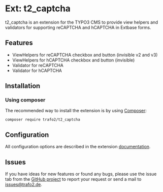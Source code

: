 # Ext: t2_captcha
t2_captcha is an extension for the TYPO3 CMS to provide view helpers and validators for supporting reCAPTCHA and hCAPTCHA in Extbase forms.

## Features
* ViewHelpers for reCAPTCHA checkbox and button (invisible v2 and v3)
* ViewHelpers for hCAPTCHA checkbox and button (invisible)
* Validator for reCAPTCHA
* Validator for hCAPTCHA

## Installation
### Using composer
The recommended way to install the extension is by using [Composer](https://getcomposer.org):

    composer require trafo2/t2_captcha

## Configuration
All configuration options are described in the extension [documentation](https://docs.typo3.org/p/trafo2/t2_captcha/master/en-us/).

## Issues
If you have ideas for new features or found any bugs, please use the issue tab from the [GitHub project](https://github.com/trafo2/t2_captcha/issues) to report your request or send a mail to <issues@trafo2.de>.
